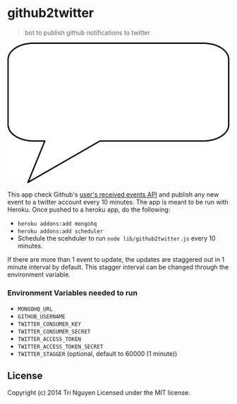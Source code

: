 # github2twitter

> bot to publish github notifications to twitter

![GH2TW Logo](logo.svg 'GH2TW Logo')

This app check Github's [user's received events API](https://developer.github.com/v3/activity/events/#list-events-that-a-user-has-received) and publish any new event to a twitter account every 10 minutes. The app is meant to be run with Heroku. Once pushed to a heroku app, do the following:

- `heroku addons:add mongohq`
- `heroku addons:add scheduler`
- Schedule the scehduler to run `node lib/github2twitter.js` every 10 minutes.

If there are more than 1 event to update, the updates are staggered out in 1 minute interval by default. This stagger interval can be changed through the environment variable.

### Environment Variables needed to run

- `MONGOHQ_URL`
- `GITHUB_USERNAME`
- `TWITTER_CONSUMER_KEY`
- `TWITTER_CONSUMER_SECRET`
- `TWITTER_ACCESS_TOKEN`
- `TWITTER_ACCESS_TOKEN_SECRET`
- `TWITTER_STAGGER` (optional, default to 60000 (1 minute))

## License

Copyright (c) 2014 Tri Nguyen
Licensed under the MIT license.
